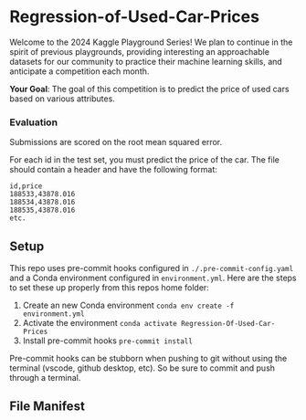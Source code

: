 # Regression-of-Used-Car-Prices
Welcome to the 2024 Kaggle Playground Series! We plan to continue in the spirit of previous playgrounds, providing interesting an approachable datasets for our community to practice their machine learning skills, and anticipate a competition each month.

**Your Goal**: The goal of this competition is to predict the price of used cars based on various attributes.

### Evaluation
Submissions are scored on the root mean squared error.

For each id in the test set, you must predict the price of the car. The file should contain a header and have the following format:

```
id,price
188533,43878.016
188534,43878.016
188535,43878.016
etc.
```

## Setup
This repo uses pre-commit hooks configured in `./.pre-commit-config.yaml` and a Conda environment configured in `environment.yml`. Here are the steps to set these up properly from this repos home folder:
1. Create an new Conda environment `conda env create -f environment.yml`
2. Activate the environment `conda activate Regression-Of-Used-Car-Prices`
3. Install pre-commit hooks `pre-commit install`

Pre-commit hooks can be stubborn when pushing to git without using the terminal (vscode, github desktop, etc). So be sure to commit and push through a terminal.  

## File Manifest

## 